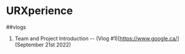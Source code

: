 # URXperience
##vlogs
1. Team and Project Introduction -- (Vlog #1)[https://www.google.ca/] (September 21st 2022)
